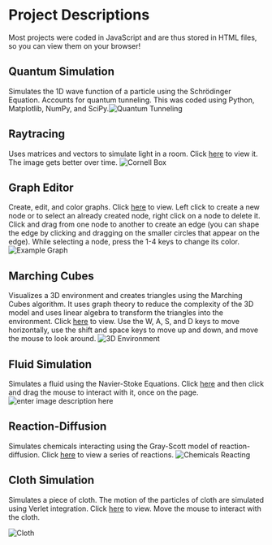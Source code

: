 # Project Descriptions
Most projects were coded in JavaScript and are thus stored in HTML files, so you can view them on your browser!

## Quantum Simulation

Simulates the 1D wave function of a particle using the Schrödinger Equation. Accounts for quantum tunneling. This was coded using Python, Matplotlib, NumPy, and SciPy.![Quantum Tunneling](https://henrytermondt.github.io/app-portfolio/imgs/quantum.png)

##  Raytracing
Uses matrices and vectors to simulate light in a room. Click <a href='https://henrytermondt.github.io/app-portfolio/raytracer.html' target='_blank'>here</a> to view it. The image gets better over time.
![Cornell Box](https://henrytermondt.github.io/app-portfolio/imgs/raytracer.png)

## Graph Editor
Create, edit, and color graphs. Click <a href='https://henrytermondt.github.io/app-portfolio/graph-editor.html' target='_blank'>here</a> to view. Left click to create a new node or to select an already created node, right click on a node to delete it. Click and drag from one node to another to create an edge (you can shape the edge by clicking and dragging on the smaller circles that appear on the edge). While selecting a node, press the 1-4 keys to change its color.
![Example Graph](https://henrytermondt.github.io/app-portfolio/imgs/graph.png)

## Marching Cubes
Visualizes a 3D environment and creates triangles using the Marching Cubes algorithm. It uses graph theory to reduce the complexity of the 3D model and uses linear algebra to transform the triangles into the environment. Click <a href='https://henrytermondt.github.io/app-portfolio/marching-cubes.html' target='_blank'>here</a> to view. Use the W, A, S, and D keys to move horizontally, use the shift and space keys to move up and down, and move the mouse to look around.
![3D Environment](https://henrytermondt.github.io/app-portfolio/imgs/marching-cubes.png)

## Fluid Simulation
Simulates a fluid using the Navier-Stoke Equations. Click <a href='https://henrytermondt.github.io/app-portfolio/fluid-simulation.html' target='_blank'>here</a> and then click and drag the mouse to interact with it, once on the page.
![enter image description here](https://henrytermondt.github.io/app-portfolio/imgs/fluid.png)

## Reaction-Diffusion
Simulates chemicals interacting using the Gray-Scott model of reaction-diffusion. Click <a href='https://henrytermondt.github.io/app-portfolio/fluid-simulation.html' target='_blank'>here</a> to view a series of reactions.
![Chemicals Reacting](https://henrytermondt.github.io/app-portfolio/imgs/reaction-diffusion.png)

## Cloth Simulation
Simulates a piece of cloth. The motion of the particles of cloth are simulated using Verlet integration. Click <a href='https://henrytermondt.github.io/app-portfolio/cloth-simulation.html' target='_blank'>here</a> to view. Move the mouse to interact with the cloth.

![Cloth](https://henrytermondt.github.io/app-portfolio/imgs/cloth.png)
